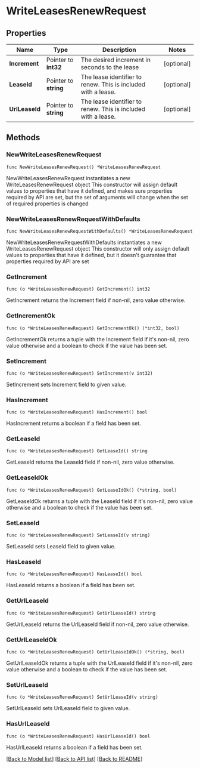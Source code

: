 # WriteLeasesRenewRequest

## Properties

Name | Type | Description | Notes
------------ | ------------- | ------------- | -------------
**Increment** | Pointer to **int32** | The desired increment in seconds to the lease | [optional] 
**LeaseId** | Pointer to **string** | The lease identifier to renew. This is included with a lease. | [optional] 
**UrlLeaseId** | Pointer to **string** | The lease identifier to renew. This is included with a lease. | [optional] 

## Methods

### NewWriteLeasesRenewRequest

`func NewWriteLeasesRenewRequest() *WriteLeasesRenewRequest`

NewWriteLeasesRenewRequest instantiates a new WriteLeasesRenewRequest object
This constructor will assign default values to properties that have it defined,
and makes sure properties required by API are set, but the set of arguments
will change when the set of required properties is changed

### NewWriteLeasesRenewRequestWithDefaults

`func NewWriteLeasesRenewRequestWithDefaults() *WriteLeasesRenewRequest`

NewWriteLeasesRenewRequestWithDefaults instantiates a new WriteLeasesRenewRequest object
This constructor will only assign default values to properties that have it defined,
but it doesn't guarantee that properties required by API are set

### GetIncrement

`func (o *WriteLeasesRenewRequest) GetIncrement() int32`

GetIncrement returns the Increment field if non-nil, zero value otherwise.

### GetIncrementOk

`func (o *WriteLeasesRenewRequest) GetIncrementOk() (*int32, bool)`

GetIncrementOk returns a tuple with the Increment field if it's non-nil, zero value otherwise
and a boolean to check if the value has been set.

### SetIncrement

`func (o *WriteLeasesRenewRequest) SetIncrement(v int32)`

SetIncrement sets Increment field to given value.

### HasIncrement

`func (o *WriteLeasesRenewRequest) HasIncrement() bool`

HasIncrement returns a boolean if a field has been set.

### GetLeaseId

`func (o *WriteLeasesRenewRequest) GetLeaseId() string`

GetLeaseId returns the LeaseId field if non-nil, zero value otherwise.

### GetLeaseIdOk

`func (o *WriteLeasesRenewRequest) GetLeaseIdOk() (*string, bool)`

GetLeaseIdOk returns a tuple with the LeaseId field if it's non-nil, zero value otherwise
and a boolean to check if the value has been set.

### SetLeaseId

`func (o *WriteLeasesRenewRequest) SetLeaseId(v string)`

SetLeaseId sets LeaseId field to given value.

### HasLeaseId

`func (o *WriteLeasesRenewRequest) HasLeaseId() bool`

HasLeaseId returns a boolean if a field has been set.

### GetUrlLeaseId

`func (o *WriteLeasesRenewRequest) GetUrlLeaseId() string`

GetUrlLeaseId returns the UrlLeaseId field if non-nil, zero value otherwise.

### GetUrlLeaseIdOk

`func (o *WriteLeasesRenewRequest) GetUrlLeaseIdOk() (*string, bool)`

GetUrlLeaseIdOk returns a tuple with the UrlLeaseId field if it's non-nil, zero value otherwise
and a boolean to check if the value has been set.

### SetUrlLeaseId

`func (o *WriteLeasesRenewRequest) SetUrlLeaseId(v string)`

SetUrlLeaseId sets UrlLeaseId field to given value.

### HasUrlLeaseId

`func (o *WriteLeasesRenewRequest) HasUrlLeaseId() bool`

HasUrlLeaseId returns a boolean if a field has been set.


[[Back to Model list]](../README.md#documentation-for-models) [[Back to API list]](../README.md#documentation-for-api-endpoints) [[Back to README]](../README.md)


